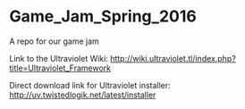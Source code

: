 # Game_Jam_Spring_2016
A repo for our game jam

Link to the Ultraviolet Wiki:
http://wiki.ultraviolet.tl/index.php?title=Ultraviolet_Framework

Direct download link for Ultraviolet installer:
http://uv.twistedlogik.net/latest/installer
